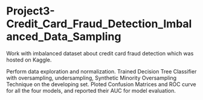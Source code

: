 # Project3-Credit_Card_Fraud_Detection_Imbalanced_Data_Sampling

Work with imbalanced dataset about credit card fraud detection which was hosted on Kaggle. 

Perform data exploration and normalization. Trained Decision Tree Classifier with oversampling, undersampling, Synthetic Minority Oversampling Technique on the developing set. Ploted Confusion Matrices and ROC curve for all the four models, and reported their AUC for model evaluation. 
